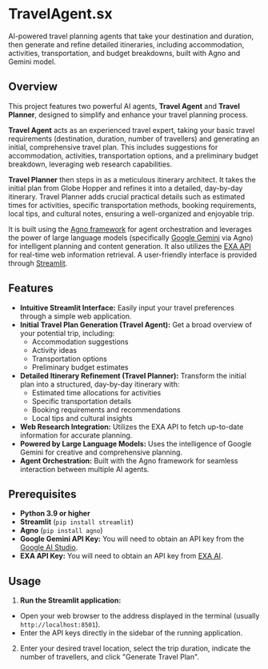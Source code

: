 # TravelAgent.sx
AI-powered travel planning agents that take your destination and duration, then generate and refine detailed itineraries, including accommodation, activities, transportation, and budget breakdowns, built with Agno and Gemini model.

## Overview

This project features two powerful AI agents, **Travel Agent** and **Travel Planner**, designed to simplify and enhance your travel planning process.

**Travel Agent** acts as an experienced travel expert, taking your basic travel requirements (destination, duration, number of travellers) and generating an initial, comprehensive travel plan. This includes suggestions for accommodation, activities, transportation options, and a preliminary budget breakdown, leveraging web research capabilities.

**Travel Planner** then steps in as a meticulous itinerary architect. It takes the initial plan from Globe Hopper and refines it into a detailed, day-by-day itinerary. Travel Planner adds crucial practical details such as estimated times for activities, specific transportation methods, booking requirements, local tips, and cultural notes, ensuring a well-organized and enjoyable trip.

It is built using the [Agno framework](https://docs.agno.com/) for agent orchestration and leverages the power of large language models (specifically [Google Gemini](https://ai.google.dev/gemini-api) via Agno) for intelligent planning and content generation. It also utilizes the [EXA API](https://exa.ai/) for real-time web information retrieval. A user-friendly interface is provided through [Streamlit](https://streamlit.io/).

## Features

* **Intuitive Streamlit Interface:** Easily input your travel preferences through a simple web application.
* **Initial Travel Plan Generation (Travel Agent):** Get a broad overview of your potential trip, including:
    * Accommodation suggestions
    * Activity ideas
    * Transportation options
    * Preliminary budget estimates
* **Detailed Itinerary Refinement (Travel Planner):** Transform the initial plan into a structured, day-by-day itinerary with:
    * Estimated time allocations for activities
    * Specific transportation details
    * Booking requirements and recommendations
    * Local tips and cultural insights
* **Web Research Integration:** Utilizes the EXA API to fetch up-to-date information for accurate planning.
* **Powered by Large Language Models:** Uses the intelligence of Google Gemini for creative and comprehensive planning.
* **Agent Orchestration:** Built with the Agno framework for seamless interaction between multiple AI agents.

## Prerequisites

* **Python 3.9 or higher**
* **Streamlit** (`pip install streamlit`)
* **Agno** (`pip install agno`)
* **Google Gemini API Key:** You will need to obtain an API key from the [Google AI Studio]([https://ai.google.dev/](https://aistudio.google.com/apikey)).
* **EXA API Key:** You will need to obtain an API key from [EXA AI](https://exa.ai/).



## Usage


1.  **Run the Streamlit application:**
   * Open your web browser to the address displayed in the terminal (usually `http://localhost:8501`).
   * Enter the API keys directly in the sidebar of the running application.

2.  Enter your desired travel location, select the trip duration, indicate the number of travellers, and click "Generate Travel Plan".





